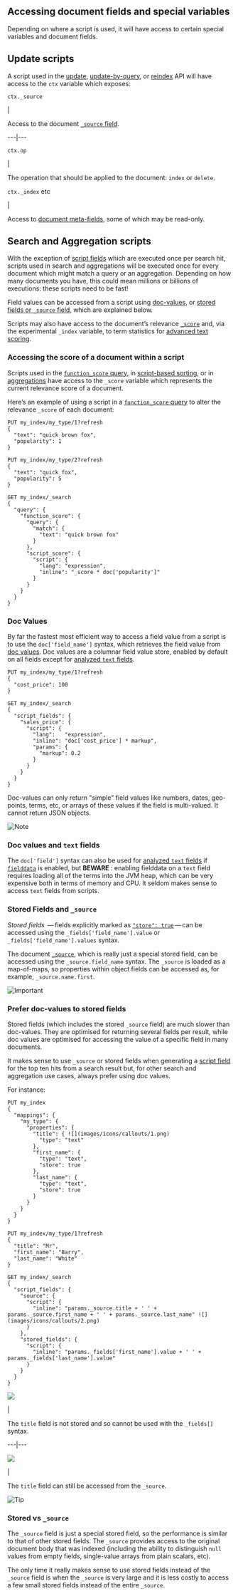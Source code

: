 ## Accessing document fields and special variables

Depending on where a script is used, it will have access to certain special variables and document fields.

## Update scripts

A script used in the [update](docs-update.html), [update-by-query](docs-update-by-query.html), or [reindex](docs-reindex.html) API will have access to the `ctx` variable which exposes:

`ctx._source`

| 

Access to the document [`_source` field](mapping-source-field.html).   
  
---|---  
  
`ctx.op`

| 

The operation that should be applied to the document: `index` or `delete`.   
  
`ctx._index` etc 

| 

Access to [document meta-fields](mapping-fields.html), some of which may be read-only.   
  
## Search and Aggregation scripts

With the exception of [script fields](search-request-script-fields.html) which are executed once per search hit, scripts used in search and aggregations will be executed once for every document which might match a query or an aggregation. Depending on how many documents you have, this could mean millions or billions of executions: these scripts need to be fast!

Field values can be accessed from a script using [doc-values](modules-scripting-fields.html#modules-scripting-doc-vals), or [stored fields or `_source` field](modules-scripting-fields.html#modules-scripting-stored), which are explained below.

Scripts may also have access to the document’s relevance [`_score`](modules-scripting-fields.html#scripting-score) and, via the experimental `_index` variable, to term statistics for [advanced text scoring](modules-advanced-scripting.html).

### Accessing the score of a document within a script

Scripts used in the [`function_score` query](query-dsl-function-score-query.html), in [script-based sorting](search-request-sort.html), or in [aggregations](search-aggregations.html) have access to the `_score` variable which represents the current relevance score of a document.

Here’s an example of using a script in a [`function_score` query](query-dsl-function-score-query.html) to alter the relevance `_score` of each document:
    
    
    PUT my_index/my_type/1?refresh
    {
      "text": "quick brown fox",
      "popularity": 1
    }
    
    PUT my_index/my_type/2?refresh
    {
      "text": "quick fox",
      "popularity": 5
    }
    
    GET my_index/_search
    {
      "query": {
        "function_score": {
          "query": {
            "match": {
              "text": "quick brown fox"
            }
          },
          "script_score": {
            "script": {
              "lang": "expression",
              "inline": "_score * doc['popularity']"
            }
          }
        }
      }
    }

### Doc Values

By far the fastest most efficient way to access a field value from a script is to use the `doc['field_name']` syntax, which retrieves the field value from [doc values](doc-values.html). Doc values are a columnar field value store, enabled by default on all fields except for [analyzed `text` fields](text.html).
    
    
    PUT my_index/my_type/1?refresh
    {
      "cost_price": 100
    }
    
    GET my_index/_search
    {
      "script_fields": {
        "sales_price": {
          "script": {
            "lang":   "expression",
            "inline": "doc['cost_price'] * markup",
            "params": {
              "markup": 0.2
            }
          }
        }
      }
    }

Doc-values can only return "simple" field values like numbers, dates, geo- points, terms, etc, or arrays of these values if the field is multi-valued. It cannot return JSON objects.

![Note](images/icons/note.png)

### Doc values and `text` fields

The `doc['field']` syntax can also be used for [analyzed `text` fields](text.html) if [`fielddata`](fielddata.html) is enabled, but **BEWARE** : enabling fielddata on a `text` field requires loading all of the terms into the JVM heap, which can be very expensive both in terms of memory and CPU. It seldom makes sense to access `text` fields from scripts.

### Stored Fields and `_source`

 _Stored fields_  — fields explicitly marked as [`"store": true`](mapping-store.html) — can be accessed using the `_fields['field_name'].value` or `_fields['field_name'].values` syntax.

The document [`_source`](mapping-source-field.html), which is really just a special stored field, can be accessed using the `_source.field_name` syntax. The `_source` is loaded as a map-of-maps, so properties within object fields can be accessed as, for example, `_source.name.first`.

![Important](images/icons/important.png)

### Prefer doc-values to stored fields

Stored fields (which includes the stored `_source` field) are much slower than doc-values. They are optimised for returning several fields per result, while doc values are optimised for accessing the value of a specific field in many documents.

It makes sense to use `_source` or stored fields when generating a [script field](search-request-script-fields.html) for the top ten hits from a search result but, for other search and aggregation use cases, always prefer using doc values.

For instance:
    
    
    PUT my_index
    {
      "mappings": {
        "my_type": {
          "properties": {
            "title": { ![](images/icons/callouts/1.png)
              "type": "text"
            },
            "first_name": {
              "type": "text",
              "store": true
            },
            "last_name": {
              "type": "text",
              "store": true
            }
          }
        }
      }
    }
    
    PUT my_index/my_type/1?refresh
    {
      "title": "Mr",
      "first_name": "Barry",
      "last_name": "White"
    }
    
    GET my_index/_search
    {
      "script_fields": {
        "source": {
          "script": {
            "inline": "params._source.title + ' ' + params._source.first_name + ' ' + params._source.last_name" ![](images/icons/callouts/2.png)
          }
        },
        "stored_fields": {
          "script": {
            "inline": "params._fields['first_name'].value + ' ' + params._fields['last_name'].value"
          }
        }
      }
    }

![](images/icons/callouts/1.png)

| 

The `title` field is not stored and so cannot be used with the `_fields[]` syntax.   
  
---|---  
  
![](images/icons/callouts/2.png)

| 

The `title` field can still be accessed from the `_source`.   
  
![Tip](images/icons/tip.png)

### Stored vs `_source`

The `_source` field is just a special stored field, so the performance is similar to that of other stored fields. The `_source` provides access to the original document body that was indexed (including the ability to distinguish `null` values from empty fields, single-value arrays from plain scalars, etc).

The only time it really makes sense to use stored fields instead of the `_source` field is when the `_source` is very large and it is less costly to access a few small stored fields instead of the entire `_source`.
